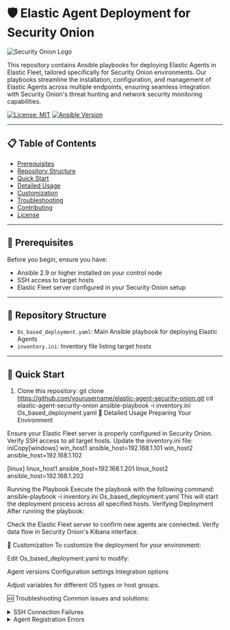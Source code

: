 # 🛡️ Elastic Agent Deployment for Security Onion

![Security Onion Logo][logo]

[logo]: https://www.google.com/url?sa=i&url=https%3A%2F%2Ficonduck.com%2Ficons%2F253009%2Fsecurity-onion&psig=AOvVaw0EPmAHRv0he8q_Zc_ORZRW&ust=1722543287719000&source=images&cd=vfe&opi=89978449&ved=0CBEQjRxqFwoTCOCU3vmL0ocDFQAAAAAdAAAAABAE "Security Onion Logo"

This repository contains Ansible playbooks for deploying Elastic Agents in Elastic Fleet, tailored specifically for Security Onion environments. Our playbooks streamline the installation, configuration, and management of Elastic Agents across multiple endpoints, ensuring seamless integration with Security Onion's threat hunting and network security monitoring capabilities.

[![License: MIT](https://img.shields.io/badge/License-MIT-yellow.svg)](https://opensource.org/licenses/MIT)
[![Ansible Version](https://img.shields.io/badge/Ansible-2.9+-green.svg)](https://www.ansible.com/)

---

## 📋 Table of Contents

- [Prerequisites](#prerequisites)
- [Repository Structure](#repository-structure)
- [Quick Start](#quick-start)
- [Detailed Usage](#detailed-usage)
- [Customization](#customization)
- [Troubleshooting](#troubleshooting)
- [Contributing](#contributing)
- [License](#license)

---

## 🔧 Prerequisites

Before you begin, ensure you have:

- Ansible 2.9 or higher installed on your control node
- SSH access to target hosts
- Elastic Fleet server configured in your Security Onion setup

---

## 📁 Repository Structure
- `Os_based_deployment.yaml`: Main Ansible playbook for deploying Elastic Agents
- `inventory.ini`: Inventory file listing target hosts

---

## 🚀 Quick Start

1. Clone this repository:
   git clone https://github.com/yourusername/elastic-agent-security-onion.git
   cd elastic-agent-security-onion
ansible-playbook -i inventory.ini Os_based_deployment.yaml
📘 Detailed Usage
Preparing Your Environment

Ensure your Elastic Fleet server is properly configured in Security Onion.
Verify SSH access to all target hosts.
Update the inventory.ini file:
iniCopy[windows]
win_host1 ansible_host=192.168.1.101
win_host2 ansible_host=192.168.1.102

[linux]
linux_host1 ansible_host=192.168.1.201
linux_host2 ansible_host=192.168.1.202


Running the Playbook
Execute the playbook with the following command:
ansible-playbook -i inventory.ini Os_based_deployment.yaml
This will start the deployment process across all specified hosts.
Verifying Deployment
After running the playbook:

Check the Elastic Fleet server to confirm new agents are connected.
Verify data flow in Security Onion's Kibana interface.


🔧 Customization
To customize the deployment for your environment:

Edit Os_based_deployment.yaml to modify:

Agent versions
Configuration settings
Integration options


Adjust variables for different OS types or host groups.


🆘 Troubleshooting
Common issues and solutions:
<details>
<summary>SSH Connection Failures</summary>

Ensure SSH keys are properly set up
Check firewall settings on target hosts
Verify network connectivity

</details>
<details>
<summary>Agent Registration Errors</summary>

Confirm Fleet server URL is correct
Check enrollment tokens
Verify outbound connectivity from agents to Fleet server

</details>                                        
